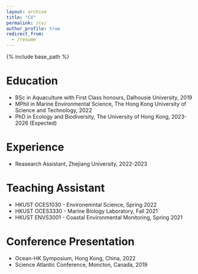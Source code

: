 ```yaml
---
layout: archive
title: "CV"
permalink: /cv/
author_profile: true
redirect_from:
  - /resume
---
```


{% include base_path %}

Education
======
* BSc in Aquaculture with First Class honours, Dalhousie University, 2019
* MPhil in Marine Environmental Science, The Hong Kong University of Science and Technology, 2022
* PhD in Ecology and Biodiversity, The University of Hong Kong, 2023-2026 (Expected)

Experience
======
* Reasearch Assistant, Zhejiang University, 2022-2023

Teaching Assistant
======
* HKUST OCES1030 - Environemntal Science, Spring 2022
* HKUST OCES3330 - Marine Biology Laboratory, Fall 2021
* HKUST ENVS3001 - Coastal Environmental Monitoring, Spring 2021

Conference Presentation
======
* Ocean-HK Symposium, Hong Kong, China, 2022
* Science Atlantic Conference, Moncton, Canada, 2019

